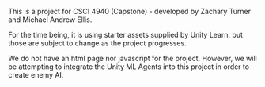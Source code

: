 This is a project for CSCI 4940 (Capstone) - developed by Zachary Turner and Michael Andrew Ellis.

For the time being, it is using starter assets supplied by Unity Learn, but those are subject to change as the project progresses.

We do not have an html page nor javascript for the project. However, we will be attempting to integrate the Unity ML Agents into this project in order to create enemy AI.
